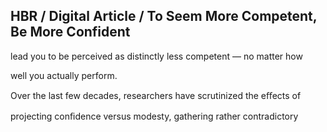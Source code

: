 ## HBR / Digital Article / To Seem More Competent, Be More Confident

lead you to be perceived as distinctly less competent — no matter how

well you actually perform.

Over the last few decades, researchers have scrutinized the eﬀects of

projecting conﬁdence versus modesty, gathering rather contradictory